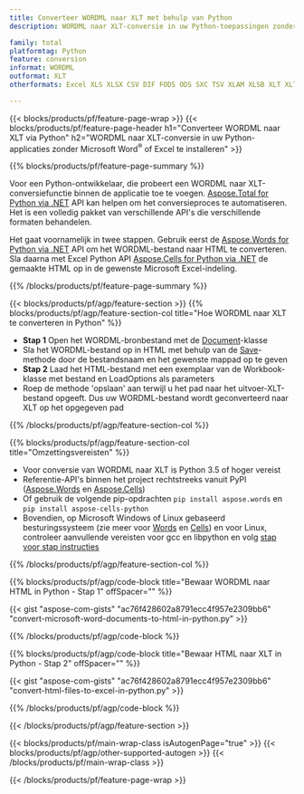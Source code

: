 ```yaml
---
title: Converteer WORDML naar XLT met behulp van Python
description: WORDML naar XLT-conversie in uw Python-toepassingen zonder Microsoft Word of Excel te gebruiken 

family: total
platformtag: Python
feature: conversion
informat: WORDML
outformat: XLT
otherformats: Excel XLS XLSX CSV DIF FODS ODS SXC TSV XLAM XLSB XLT XLTM XLSM XLTX

---
```

{{< blocks/products/pf/feature-page-wrap >}}
{{< blocks/products/pf/feature-page-header h1="Converteer WORDML naar XLT via Python" h2="WORDML naar XLT-conversie in uw Python-applicaties zonder Microsoft Word<sup>&reg;</sup> of Excel te installeren" >}}

{{% blocks/products/pf/feature-page-summary %}}

Voor een Python-ontwikkelaar, die probeert een WORDML naar XLT-conversiefunctie binnen de applicatie toe te voegen. [Aspose.Total for Python via .NET](https://products.aspose.com/total/python-net/) API kan helpen om het conversieproces te automatiseren. Het is een volledig pakket van verschillende API's die verschillende formaten behandelen.

Het gaat voornamelijk in twee stappen. Gebruik eerst de [Aspose.Words for Python via .NET](https://products.aspose.com/words/python-net/) API om het WORDML-bestand naar HTML te converteren. Sla daarna met Excel Python API [Aspose.Cells for Python via .NET](https://products.aspose.com/cells/python-net/) de gemaakte HTML op in de gewenste Microsoft Excel-indeling. 

{{% /blocks/products/pf/feature-page-summary %}}

{{< blocks/products/pf/agp/feature-section >}}
{{% blocks/products/pf/agp/feature-section-col title="Hoe WORDML naar XLT te converteren in Python" %}}
- **Stap 1** Open het WORDML-bronbestand met de [Document](https://reference.aspose.com/words/python-net/aspose.words/document/)-klasse
- Sla het WORDML-bestand op in HTML met behulp van de [Save](https://reference.aspose.com/words/python-net/aspose.words/document/save/)-methode door de bestandsnaam en het gewenste mappad op te geven
-  **Stap 2** Laad het HTML-bestand met een exemplaar van de Workbook-klasse met bestand en LoadOptions als parameters
-  Roep de methode 'opslaan' aan terwijl u het pad naar het uitvoer-XLT-bestand opgeeft. Dus uw WORDML-bestand wordt geconverteerd naar XLT op het opgegeven pad

{{% /blocks/products/pf/agp/feature-section-col %}}

{{% blocks/products/pf/agp/feature-section-col title="Omzettingsvereisten" %}}

- Voor conversie van WORDML naar XLT is Python 3.5 of hoger vereist
- Referentie-API's binnen het project rechtstreeks vanuit PyPI ([Aspose.Words](https://pypi.org/project/aspose-words/) en [Aspose.Cells](https://pypi.org/project/aspose-cells-python/))
-  Of gebruik de volgende pip-opdrachten ```pip install aspose.words``` en ```pip install aspose-cells-python``` 
-  Bovendien, op Microsoft Windows of Linux gebaseerd besturingssysteem (zie meer voor [Words](https://docs.aspose.com/words/python-net/system-requirements/) en [Cells](https://docs.aspose.com/cells/python-net/getting-started/#installation)) en voor Linux, controleer aanvullende vereisten voor gcc en libpython en volg [stap voor stap instructies](https://docs.aspose.com/words/python-net/installation/)
 

{{% /blocks/products/pf/agp/feature-section-col %}}

{{% blocks/products/pf/agp/code-block title="Bewaar WORDML naar HTML in Python - Stap 1" offSpacer="" %}}

{{< gist "aspose-com-gists" "ac76f428602a8791ecc4f957e2309bb6" "convert-microsoft-word-documents-to-html-in-python.py" >}}

{{% /blocks/products/pf/agp/code-block %}}

{{% blocks/products/pf/agp/code-block title="Bewaar HTML naar XLT in Python - Stap 2" offSpacer="" %}}

{{< gist "aspose-com-gists" "ac76f428602a8791ecc4f957e2309bb6" "convert-html-files-to-excel-in-python.py" >}}

{{% /blocks/products/pf/agp/code-block %}}

{{< /blocks/products/pf/agp/feature-section >}}

{{< blocks/products/pf/main-wrap-class isAutogenPage="true" >}}
{{< blocks/products/pf/agp/other-supported-autogen >}}
{{< /blocks/products/pf/main-wrap-class >}}

{{< /blocks/products/pf/feature-page-wrap >}}
